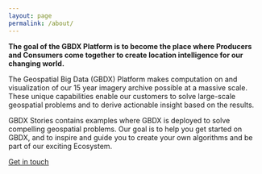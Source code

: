 ```yaml
---
layout: page
permalink: /about/
---
```


**The goal of the GBDX Platform is to become the place where Producers and Consumers come together to create location intelligence for our changing world.**

The Geospatial Big Data (GBDX) Platform makes computation on and visualization of our 15 year imagery
archive possible at a massive scale. These unique capabilities enable our customers to
solve large-scale geospatial problems and to derive actionable insight based on the results.

GBDX Stories contains examples where GBDX is deployed to solve compelling
geospatial problems. Our goal is to help you get started on GBDX, and
to inspire and guide you to create your own algorithms and be part of our exciting Ecosystem.

[Get in touch](mailto:kostas.stamatiou@digitalglobe.com)
